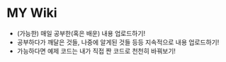 # MY Wiki

* (가능한) 매일 공부한(혹은 배운) 내용 업로드하기!
* 공부하다가 깨달은 것들, 나중에 알게된 것들 등등 지속적으로 내용 업로드하기!
* 가능하다면 예제 코드는 내가 직접 짠 코드로 천천히 바꿔보기!

